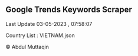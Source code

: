 

## Google Trends Keywords Scraper 
 
Last Update 03-05-2023 , 07:58:07

Country List :
VIETNAM.json



© Abdul Muttaqin 
